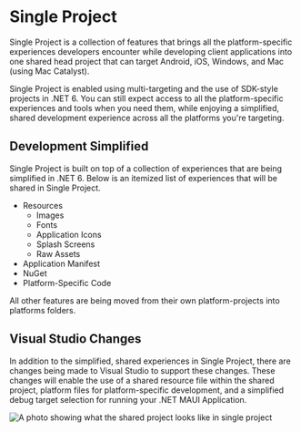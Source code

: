# Single Project
Single Project is a collection of features that brings all the platform-specific experiences developers encounter while developing client applications into one shared head project that can target Android, iOS, Windows, and Mac (using Mac Catalyst).

Single Project is enabled using multi-targeting and the use of SDK-style projects in .NET 6. You can still expect access to all the platform-specific experiences and tools when you need them, while enjoying a simplified, shared development experience across all the platforms you're targeting.

## Development Simplified
Single Project is built on top of a collection of experiences that are being simplified in .NET 6. Below is an itemized list of experiences that will be shared in Single Project.
* Resources
  * Images
  * Fonts
  * Application Icons
  * Splash Screens
  * Raw Assets
* Application Manifest
* NuGet 
* Platform-Specific Code

All other features are being moved from their own platform-projects into platforms folders.

## Visual Studio Changes
In addition to the simplified, shared experiences in Single Project, there are changes being made to Visual Studio to support these changes. These changes will enable the use of a shared resource file within the shared project, platform files for platform-specific development, and a simplified debug target selection for running your .NET MAUI Application.

![A photo showing what the shared project looks like in single project](https://camo.githubusercontent.com/a0d68ab4552cec18fa6f115884a9a62ec8de99ec8452dc8864284ce8220ef86e/68747470733a2f2f636f646574726176656c65722e696f2f636f6e74656e742f696d616765732f323032302f30352f5265736f75726365732e706e67)

